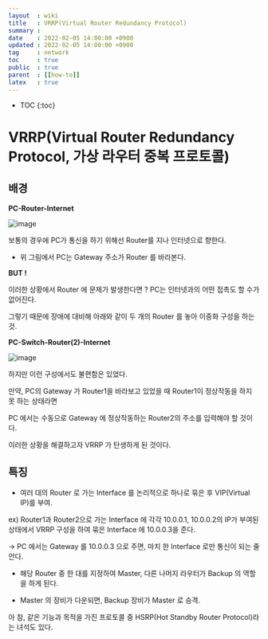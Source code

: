 ```yaml
---
layout  : wiki
title   : VRRP(Virtual Router Redundancy Protocol)
summary :
date    : 2022-02-05 14:00:00 +0900
updated : 2022-02-05 14:00:00 +0900
tag     : network
toc     : true
public  : true
parent  : [[how-to]]
latex   : true
---
```

* TOC
{:toc}

# VRRP(Virtual Router Redundancy Protocol, 가상 라우터 중복 프로토콜)

## 배경

**PC-Router-Internet**

![image](https://user-images.githubusercontent.com/60500649/152643651-b30e30d6-0a71-4e40-821a-2a6dcec45107.png)

보통의 경우에 PC가 통신을 하기 위해선 Router를 지나 인터넷으로 향한다.

* 위 그림에서 PC는 Gateway 주소가 Router 를 바라본다.

**BUT !**

이러한 상황에서 Router 에 문제가 발생한다면 ? PC는 인터넷과의 어떤 접촉도 할 수가 없어진다.

그렇기 때문에 장애에 대비해 아래와 같이 두 개의 Router 를 놓아 이중화 구성을 하는 것.



**PC-Switch-Router(2)-Internet**

![image](https://user-images.githubusercontent.com/60500649/152643657-4c0afb0c-630b-401a-ae9d-fc2533e82505.png)


하지만 이런 구성에서도 불편함은 있었다.

만약, PC의 Gateway 가 Router1을 바라보고 있었을 때 Router1이 정상작동을 하지 못 하는 상태라면

PC 에서는 수동으로 Gateway 에 정상작동하는 Router2의 주소를 입력해야 할 것이다.

이러한 상황을 해결하고자 VRRP 가 탄생하게 된 것이다.

## 특징

* 여러 대의 Router 로 가는 Interface 를 논리적으로 하나로 묶은 후 VIP(Virtual IP)를 부여.

ex) Router1과 Router2으로 가는 Interface 에 각각 10.0.0.1, 10.0.0.2의 IP가 부여된 상태에서 VRRP 구성을 하여 묶은 Interface 에 10.0.0.3을 준다.

-> PC 에서는 Gateway 를 10.0.0.3 으로 주면, 마치 한 Interface 로만 통신이 되는 줄 안다.

* 해당 Router 중 한 대를 지정하여 Master, 다른 나머지 라우터가 Backup 의 역할을 하게 된다.

- Master 의 장비가 다운되면, Backup 장비가 Master 로 승격.

아 참, 같은 기능과 목적을 가진 프로토콜 중 HSRP(Hot Standby Router Protocol)라는 녀석도 있다.

